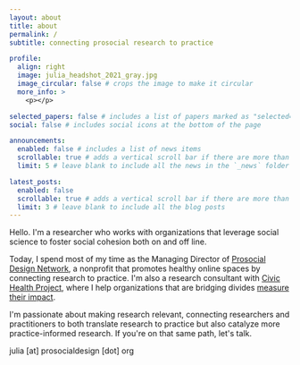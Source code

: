 ```yaml
---
layout: about
title: about
permalink: /
subtitle: connecting prosocial research to practice

profile:
  align: right
  image: julia_headshot_2021_gray.jpg
  image_circular: false # crops the image to make it circular
  more_info: >
    <p></p>

selected_papers: false # includes a list of papers marked as "selected={true}"
social: false # includes social icons at the bottom of the page

announcements:
  enabled: false # includes a list of news items
  scrollable: true # adds a vertical scroll bar if there are more than 3 news items
  limit: 5 # leave blank to include all the news in the `_news` folder

latest_posts:
  enabled: false
  scrollable: true # adds a vertical scroll bar if there are more than 3 new posts items
  limit: 3 # leave blank to include all the blog posts
---
```


Hello. I'm  a researcher who works with organizations that leverage social science to foster social cohesion both on and off line. 

Today, I spend most of my time as the Managing Director of [Prosocial Design Network](https://www.prosocialdesign.org/), a nonprofit that promotes healthy online spaces by connecting research to practice. I'm also a research consultant with [Civic Health Project](https://www.civichealthproject.org/), where I help organizations that are bridging divides [measure their impact](https://www.listenfirstproject.org/goals-and-measures).  

I'm passionate about making research relevant, connecting researchers and practitioners to both translate research to practice but also catalyze more practice-informed research. If you're on that same path, let's talk.  

julia [at] prosocialdesign [dot] org
